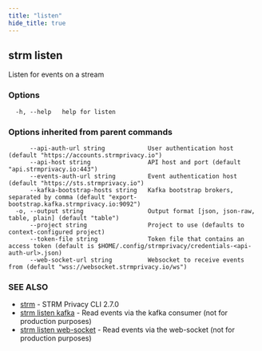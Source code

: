 ```yaml
---
title: "listen"
hide_title: true
---
```

## strm listen

Listen for events on a stream

### Options

```
  -h, --help   help for listen
```

### Options inherited from parent commands

```
      --api-auth-url string            User authentication host (default "https://accounts.strmprivacy.io")
      --api-host string                API host and port (default "api.strmprivacy.io:443")
      --events-auth-url string         Event authentication host (default "https://sts.strmprivacy.io")
      --kafka-bootstrap-hosts string   Kafka bootstrap brokers, separated by comma (default "export-bootstrap.kafka.strmprivacy.io:9092")
  -o, --output string                  Output format [json, json-raw, table, plain] (default "table")
      --project string                 Project to use (defaults to context-configured project)
      --token-file string              Token file that contains an access token (default is $HOME/.config/strmprivacy/credentials-<api-auth-url>.json)
      --web-socket-url string          Websocket to receive events from (default "wss://websocket.strmprivacy.io/ws")
```

### SEE ALSO

* [strm](/cli-reference/strm/index.md)	 - STRM Privacy CLI 2.7.0
* [strm listen kafka](/cli-reference/strm/listen/kafka.md)	 - Read events via the kafka consumer (not for production purposes)
* [strm listen web-socket](/cli-reference/strm/listen/web-socket.md)	 - Read events via the web-socket (not for production purposes)

